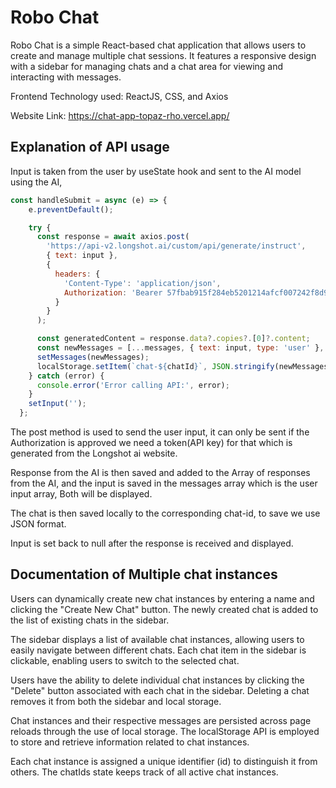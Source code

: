 
# Robo Chat

Robo Chat is a simple React-based chat application that allows users to create and manage multiple chat sessions. It features a responsive design with a sidebar for managing chats and a chat area for viewing and interacting with messages.

Frontend Technology used: ReactJS, CSS, and Axios

Website Link: https://chat-app-topaz-rho.vercel.app/




## Explanation of API usage

Input is taken from the user by useState hook and sent to the AI model using the AI,
 
```javascript
const handleSubmit = async (e) => {
    e.preventDefault();

    try {
      const response = await axios.post(
        'https://api-v2.longshot.ai/custom/api/generate/instruct',
        { text: input },
        {
          headers: {
            'Content-Type': 'application/json',
            Authorization: 'Bearer 57fbab915f284eb5201214afcf007242f8d9ccd8'
          }
        }
      );

      const generatedContent = response.data?.copies?.[0]?.content;
      const newMessages = [...messages, { text: input, type: 'user' }, { text: generatedContent, type: 'ai' }];
      setMessages(newMessages);
      localStorage.setItem(`chat-${chatId}`, JSON.stringify(newMessages));
    } catch (error) {
      console.error('Error calling API:', error);
    }
    setInput('');
  };
```
The post method is used to send the user input, it can only be sent if the Authorization is approved we need a token(API key) for that which is generated from the Longshot ai website.

Response from the AI is then saved and added to the Array of responses from the AI, and the input is saved in the messages array which is the user input array, Both will be displayed.

The chat is then saved locally to the corresponding chat-id, to save we use JSON format.

Input is set back to null after the response is received and displayed.

## Documentation of Multiple chat instances

Users can dynamically create new chat instances by entering a name and clicking the "Create New Chat" button.
The newly created chat is added to the list of existing chats in the sidebar.

The sidebar displays a list of available chat instances, allowing users to easily navigate between different chats.
Each chat item in the sidebar is clickable, enabling users to switch to the selected chat.

Users have the ability to delete individual chat instances by clicking the "Delete" button associated with each chat in the sidebar.
Deleting a chat removes it from both the sidebar and local storage.

Chat instances and their respective messages are persisted across page reloads through the use of local storage.
The localStorage API is employed to store and retrieve information related to chat instances.

Each chat instance is assigned a unique identifier (id) to distinguish it from others.
The chatIds state keeps track of all active chat instances.

